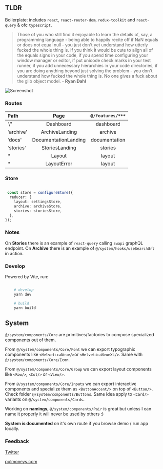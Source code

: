 ## TLDR

Boilerplate: includes `react`, `react-router-dom`, `redux-toolkit` and `react-query` & ofc `typescript`.

> Those of you who still find it enjoyable to learn the details of, say, a programming language - being able to happily recite off if NaN equals or does not equal null - you just don't yet understand how utterly fucked the whole thing is. If you think it would be cute to align all of the equals signs in your code, if you spend time configuring your window manager or editor, if put unicode check marks in your test runner, if you add unnecessary hierarchies in your code directories, if you are doing anything beyond just solving the problem - you don't understand how fucked the whole thing is. No one gives a fuck about the glib object model. - **Ryan Dahl** 


![Screenshot](https://user-images.githubusercontent.com/7026863/217326928-aee961dc-372c-4ac6-99f9-86a5a304dbb0.gif)



### Routes
| Path      |    Page    | ```@/features/***```
| :-------------- | :-----------: | :-----------: | 
| '/'       |     Dashboard      |   dashboard      | 
| 'archive'       |     ArchiveLanding      |   archive      | 
| 'docs'       |     DocumentationLanding      |   documentation      | 
| 'stories'       |     StoriesLanding      |   stories      | 
| *       |     Layout      |   layout      | 
| *       |     LayoutError      |   layout      | 


### Store

```ts

 const store = configureStore({
  reducer: {
    layout: settingsStore,
    archive: archiveStore,
    stories: storiesStore,
  },
});

```

### Notes 

On **Stories** there is an example of ```react-query``` calling ```swapi``` graphQL endpoint.
On **Archive** there is an example of ```@/system/hooks/useSearchUrl``` in action. 

### Develop

Powered by Vite, run:

```bash

    # develop
    yarn dev

    # build 
    yarn build
```

## System

```@/system/components/Core``` are primitives/factories to compose specialized components out of them. 

From ```@/system/components/Core/Font``` we can export typographic components like ```<HelveticaNeue/>```or ```<HelveticaNeueXL/>```. Same with ```@/system/components/Core/Icon```.

From ```@/system/components/Core/Group``` we can export layout components like ```<Row/>```, ```<Col/>```  or ```<View/>```.

From ```@/system/components/Core/Inputs``` we can export interactive components and specialize them as ```<ButtonAccent/>``` on top of ```<Button/>```. Check folder  ```@/system/components/Buttons```. 
Same idea apply to ```<Card/>``` variants on ```@/system/components/Cards```.

Working on **namings**, ```@/system/components/Pair``` is great but unless I can name it properly it will never be used by others :) 

**System is documented** on it's own route if you browse demo / run app locally. 

### Feedback 


[Twitter](https://twitter.com/polmoneys)

[polmoneys.com](https://polmoneys.com)


